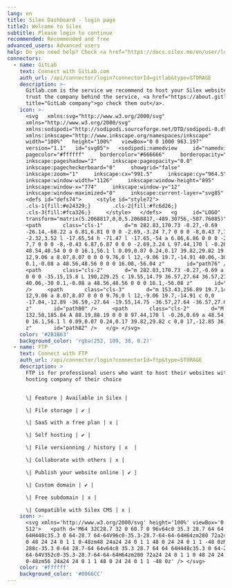 ```yaml
---
lang: en
title: Silex Dashboard - login page
title2: Welcome to Silex
subtitle: Please login to continue
recommended: Recommended and free
advanced_users: Advanced users
help: Do you need help? Check <a href="https://docs.silex.me/en/user/login">the documentation</a>, <a href="https://short.silex.me/video_en">the video tutorials</a> or just <a href="https://short.silex.me/community">ask for help in the forums</a> or <a href="https://short.silex.me/chat">poke us in the chat</a>.
connectors:
  - name: GitLab
    text: Connect with GitLab.com
    auth_url: /api/connector/login?connectorId=gitlab&type=STORAGE
    description: >-
      Gitlab.com is the service we recommend to host your Silex website. We
      trust the company behind the service, <a href="https://about.gitlab.com/"
      title="GitLab company">go check them out</a>.
    icon: >-
      <svg   xmlns:svg="http://www.w3.org/2000/svg"  
      xmlns="http://www.w3.org/2000/svg"  
      xmlns:sodipodi="http://sodipodi.sourceforge.net/DTD/sodipodi-0.dtd"  
      xmlns:inkscape="http://www.inkscape.org/namespaces/inkscape"  
      width="100%"   height="100%"   viewBox="0 0 1000 963.197"  
      version="1.1"   id="svg85">   <sodipodi:namedview     id="namedview87"    
      pagecolor="#ffffff"     bordercolor="#666666"     borderopacity="1.0"    
      inkscape:pageshadow="2"     inkscape:pageopacity="0.0"    
      inkscape:pagecheckerboard="0"     showgrid="false"    
      inkscape:zoom="1"     inkscape:cx="991.5"     inkscape:cy="964.5"    
      inkscape:window-width="1126"     inkscape:window-height="895"    
      inkscape:window-x="774"     inkscape:window-y="12"    
      inkscape:window-maximized="0"     inkscape:current-layer="svg85" />  
      <defs id="defs74">     <style id="style72">      
      .cls-1{fill:#e24329;}       .cls-2{fill:#fc6d26;}      
      .cls-3{fill:#fca326;}     </style>   </defs>   <g     id="LOGO"    
      transform="matrix(5.2068817,0,0,5.2068817,-489.30756,-507.76085)">    
      <path       class="cls-1"       d="m 282.83,170.73 -0.27,-0.69
      -26.14,-68.22 a 6.81,6.81 0 0 0 -2.69,-3.24 7,7 0 0 0 -8,0.43 7,7 0 0 0
      -2.32,3.52 l -17.65,54 h -71.47 l -17.65,-54 a 6.86,6.86 0 0 0 -2.32,-3.53
      7,7 0 0 0 -8,-0.43 6.87,6.87 0 0 0 -2.69,3.24 L 97.44,170 l -0.26,0.69 a
      48.54,48.54 0 0 0 16.1,56.1 l 0.09,0.07 0.24,0.17 39.82,29.82 19.7,14.91
      12,9.06 a 8.07,8.07 0 0 0 9.76,0 l 12,-9.06 19.7,-14.91 40.06,-30
      0.1,-0.08 a 48.56,48.56 0 0 0 16.08,-56.04 z"       id="path76" />    
      <path       class="cls-2"       d="m 282.83,170.73 -0.27,-0.69 a 88.3,88.3
      0 0 0 -35.15,15.8 L 190,229.25 c 19.55,14.79 36.57,27.64 36.57,27.64 l
      40.06,-30 0.1,-0.08 a 48.56,48.56 0 0 0 16.1,-56.08 z"       id="path78"
      />     <path       class="cls-3"       d="m 153.43,256.89 19.7,14.91
      12,9.06 a 8.07,8.07 0 0 0 9.76,0 l 12,-9.06 19.7,-14.91 c 0,0
      -17.04,-12.89 -36.59,-27.64 -19.55,14.75 -36.57,27.64 -36.57,27.64
      z"       id="path80" />     <path       class="cls-2"       d="M
      132.58,185.84 A 88.19,88.19 0 0 0 97.44,170 l -0.26,0.69 a 48.54,48.54 0 0
      0 16.1,56.1 l 0.09,0.07 0.24,0.17 39.82,29.82 c 0,0 17,-12.85 36.57,-27.64
      z"       id="path82" />   </g> </svg>
    color: '#2B1B63'
    background_color: 'rgba(252, 109, 38, 0.2)'
  - name: FTP
    text: Connect with FTP
    auth_url: /api/connector/login?connectorId=ftp&type=STORAGE
    description: >
      FTP is for professional users who want to host their websites with a
      hosting company of their choice


      \| Feature | Available in Silex |

      \| File storage | ✔ |

      \| SaaS with a free plan | x |

      \| Self hosting | ✔ |

      \| File versionning / history | x  |

      \| Collaborate with others | x |

      \| Publish your website online | ✔ |

      \| Custom domain | ✔ |

      \| Free subdomain | x |

      \| Compatible with Silex CMS | x |
    icon: >-
      <svg xmlns='http://www.w3.org/2000/svg' height='100%' viewBox='0 0 512
      512'>   <path d='M64 32C28.7 32 0 60.7 0 96v64c0 35.3 28.7 64 64
      64H448c35.3 0 64-28.7 64-64V96c0-35.3-28.7-64-64-64H64zm280 72a24 24 0 1 1
      0 48 24 24 0 1 1 0-48zm48 24a24 24 0 1 1 48 0 24 24 0 1 1 -48 0zM64
      288c-35.3 0-64 28.7-64 64v64c0 35.3 28.7 64 64 64H448c35.3 0 64-28.7
      64-64V352c0-35.3-28.7-64-64-64H64zm280 72a24 24 0 1 1 0 48 24 24 0 1 1
      0-48zm56 24a24 24 0 1 1 48 0 24 24 0 1 1 -48 0z' /> </svg>
    color: '#ffffff'
    background_color: '#0066CC'
---
```

